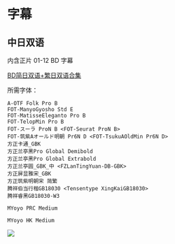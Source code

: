 # 字幕

## 中日双语

内含正片 01-12 BD 字幕

[BD简日双语+繁日双语合集](https://github.com/Nekomoekissaten-SUB/Nekomoekissaten-poi-Subs/raw/master/LapisReLights/LapisReLights_BD_JPCH.7z)

所需字体：
```
A-OTF Folk Pro B
FOT-ManyoGyosho Std E
FOT-MatisseEleganto Pro B
FOT-TelopMin Pro B
FOT-スーラ ProN B <FOT-Seurat ProN B>
FOT-筑紫Aオールド明朝 Pr6N D <FOT-TsukuAOldMin Pr6N D>
方正卡通_GBK
方正兰亭黑Pro Global Demibold
方正兰亭黑Pro Global Extrabold
方正兰亭圆_GBK_中 <FZLanTingYuan-DB-GBK>
方正屏显雅宋_GBK
方正筑紫明朝宋 简繁
腾祥伯当行楷GB18030 <Tensentype XingKaiGB18030>
腾祥睿黑GB18030-W3

MYoyo PRC Medium

MYoyo HK Medium
```

![](https://nekomoe.pages.dev/images/2020-07/LRL.jpg)